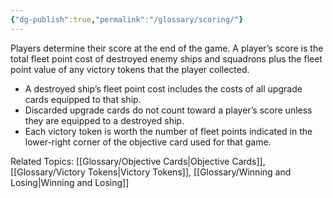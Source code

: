 ```yaml
---
{"dg-publish":true,"permalink":"/glossary/scoring/"}
---
```


Players determine their score at the end of the game. A player’s score is the total fleet point cost of destroyed enemy ships and squadrons plus the fleet point value of any victory tokens that the player collected.
- A destroyed ship’s fleet point cost includes the costs of all upgrade cards equipped to that ship.
- Discarded upgrade cards do not count toward a player’s score unless they are equipped to a destroyed ship.
- Each victory token is worth the number of fleet points indicated in the lower-right corner of the objective card used for that game.

Related Topics: [[Glossary/Objective Cards\|Objective Cards]], [[Glossary/Victory Tokens\|Victory Tokens]], [[Glossary/Winning and Losing\|Winning and Losing]]
